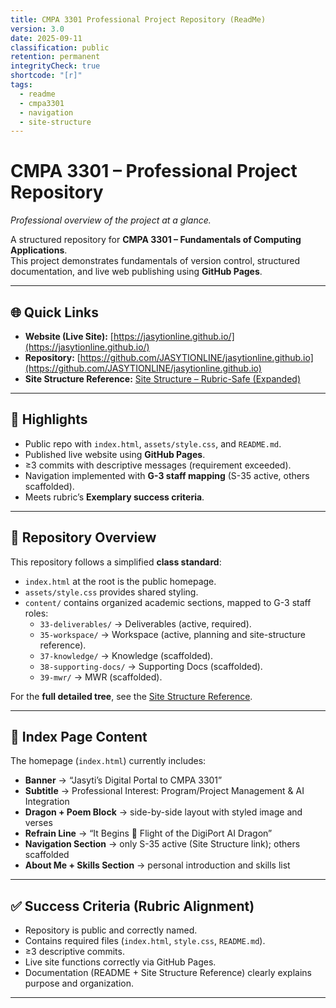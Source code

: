 ```yaml
---
title: CMPA 3301 Professional Project Repository (ReadMe)
version: 3.0
date: 2025-09-11
classification: public
retention: permanent
integrityCheck: true
shortcode: "[r]"
tags:
  - readme
  - cmpa3301
  - navigation
  - site-structure
---
```


# CMPA 3301 – Professional Project Repository
*Professional overview of the project at a glance.*

A structured repository for **CMPA 3301 – Fundamentals of Computing Applications**.  
This project demonstrates fundamentals of version control, structured documentation, and live web publishing using **GitHub Pages**.

---

## 🌐 Quick Links
- **Website (Live Site):** [https://jasytionline.github.io/](https://jasytionline.github.io/)  
- **Repository:** [https://github.com/JASYTIONLINE/jasytionline.github.io](https://github.com/JASYTIONLINE/jasytionline.github.io)  
- **Site Structure Reference:** [Site Structure – Rubric-Safe (Expanded)](content/35-workspace/3301-site-structure.html)  

---

## 📌 Highlights
- Public repo with `index.html`, `assets/style.css`, and `README.md`.  
- Published live website using **GitHub Pages**.  
- ≥3 commits with descriptive messages (requirement exceeded).  
- Navigation implemented with **G-3 staff mapping** (S-35 active, others scaffolded).  
- Meets rubric’s **Exemplary success criteria**.  

---

## 📂 Repository Overview
This repository follows a simplified **class standard**:  
- `index.html` at the root is the public homepage.  
- `assets/style.css` provides shared styling.  
- `content/` contains organized academic sections, mapped to G-3 staff roles:  
  - `33-deliverables/` → Deliverables (active, required).  
  - `35-workspace/` → Workspace (active, planning and site-structure reference).  
  - `37-knowledge/` → Knowledge (scaffolded).  
  - `38-supporting-docs/` → Supporting Docs (scaffolded).  
  - `39-mwr/` → MWR (scaffolded).  

For the **full detailed tree**, see the [Site Structure Reference](content/35-workspace/3301-site-structure.html).  

---

## 📑 Index Page Content
The homepage (`index.html`) currently includes:  
- **Banner** → “Jasyti’s Digital Portal to CMPA 3301”  
- **Subtitle** → Professional Interest: Program/Project Management & AI Integration  
- **Dragon + Poem Block** → side-by-side layout with styled image and verses  
- **Refrain Line** → “It Begins 🐉 Flight of the DigiPort AI Dragon”  
- **Navigation Section** → only S-35 active (Site Structure link); others scaffolded  
- **About Me + Skills Section** → personal introduction and skills list  

---

## ✅ Success Criteria (Rubric Alignment)
- Repository is public and correctly named.  
- Contains required files (`index.html`, `style.css`, `README.md`).  
- ≥3 descriptive commits.  
- Live site functions correctly via GitHub Pages.  
- Documentation (README + Site Structure Reference) clearly explains purpose and organization.  

---
